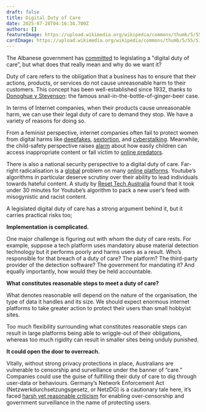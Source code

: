 ```yaml
---
draft: false
title: Digital Duty of Care
date: 2025-07-28T04:16:34.700Z
authors: []
featureImage: https://upload.wikimedia.org/wikipedia/commons/thumb/5/55/Silicon_chip_from_a_computer_laser_mouse_under_a_microscope_50%D1%85.jpg/640px-Silicon_chip_from_a_computer_laser_mouse_under_a_microscope_50%D1%85.jpg
cardImage: https://upload.wikimedia.org/wikipedia/commons/thumb/5/55/Silicon_chip_from_a_computer_laser_mouse_under_a_microscope_50%D1%85.jpg/640px-Silicon_chip_from_a_computer_laser_mouse_under_a_microscope_50%D1%85.jpg
---
```

The Albanese government has [committed](https://minister.infrastructure.gov.au/rowland/media-release/new-duty-care-obligations-platforms-will-keep-australians-safer-online?) to legislating a "digital duty of care”, but what does that really mean and why do we want it?

Duty of care refers to the obligation that a business has to ensure that their actions, products, or services do not cause unreasonable harm to their customers. This concept has been well-established since 1932, thanks to [Donoghue v Stevenson](https://professionalnegligenceclaimsolicitors.co.uk/duty-of-care-key-tort-law-judgment-donoghue/): the famous snail-in-the-bottle-of-ginger-beer case. 

In terms of Internet companies, when their products cause unreasonable harm, we can use their legal duty of care to demand they stop. We have a variety of reasons for doing so.

From a feminist perspective, internet companies often fail to protect women from digital harms like [deepfakes](https://www.theparliamentmagazine.eu/news/article/how-sexually-explicit-deepfakes-undermine-democracy-and-womens-role-in-the-eu), [sextortion](https://www.afp.gov.au/news-centre/media-release/afp-warning-over-rise-sadistic-sextortion-online), and [cyberstalking](https://www.aihw.gov.au/family-domestic-and-sexual-violence/types-of-violence/stalking-surveillance). Meanwhile, the child-safety perspective raises [alarm](https://www.afp.gov.au/news-centre/media-release/concerns-over-children-accessing-extremist-material-online) about how easily children can access inappropriate content or fall victim to [online predators](https://abcnews.go.com/Nightline/experts-protect-children-online-predators/story?id=110192418). 

There is also a national security perspective to a digital duty of care. Far-right radicalisation is a [global](https://url1005.email.actionnetwork.org/ss/c/u001.SLdqY4re9NRChJwFnQ0ir77NP85M9wbIWvd6xKfBwnLIQalTLARQiaVrikLaJBycMT0s8B0Ufuw1F7Wup1edIT34GO3Mxn_B5Q8K4MATdUxxa0ps2ZeAwCxbU_Rkd2S7v23Ptm32bXR-IqPfstC25xxOlQsqGyDtjNc_gpDlGdY-AcY2JBcU0V_Vu91lXURZvfDDT7fsz14HhYEx4qhkqSn6ZNvsBPZikuJ4UkFOQupaPMPyzAW1eagPDgGDFXW2sfCx7qC6qzoOsKPaP7KAdroFfsXKmSvha-hlXSYKDiq2HoT3QBHrNGWnOW37TeRf1S4VASsYuZxLgnzveYCBYw/4ie/JmLGi7KdSMeRkwDjcS5uYA/h10/h001.cc37dBV_ytefvxGVY14OzLHNUjAReKwpLqsBfR4MylE) problem on many [online platforms](https://www.bbc.com/news/articles/cne4vw1x83po). Youtube’s algorithms in particular deserve scrutiny over their ability to lead individuals towards hateful content. A study by [Reset Tech Australia](https://url1005.email.actionnetwork.org/ss/c/u001.qUXRBnqZ7T8nxbpAcIVwoXFNoiOs_lcj8erSMRjRndY761VyuJG4zhOXEoiRPhu-In4F2yb2sUjcmAEzUV3NV8nHFBMZeBFJ_5Wl_1DvS_HDw5X2XDicQpqjskD3s2ssbD1EZ9FxTt46ciMo6mZPgSKUgvswtxwv28a2St7hhzc8rFqcx4Bea6xMKv7YPMaYHdn28lC_Cm2LO1o-RK9WJFUpr9ZWhFSClygcxYOeGNDLFvUhfhfJk6FZg5nLly7puvuqeXAuQOsfEIAHzlhkgLdvbdvS_uXsbRvPsobCWAPTre_c82vM0zBoNxVIOUt4XxZz_yfMi4-FhuR04e9t0w/4ie/JmLGi7KdSMeRkwDjcS5uYA/h11/h001.8VYUQ-Bfbvo9IErsCtunq2OCrm9-CD7jO2hlBGsH-OY) found that it took under 30 minutes for Youtube’s algorithm to pack a new user’s feed with misogynistic and racist content. 

A legislated digital duty of care has a strong argument behind it, but it carries practical risks too;

**Implementation is complicated.**

One major challenge is figuring out with whom the duty of care rests. For example, suppose a tech platform uses mandatory abuse material detection technology but it performs poorly and harms users as a result. Who’s responsible for that breach of a duty of care? The platform? The third-party provider of the detection software? The government for mandating it? And equally importantly, how would they be held accountable. 

**What constitutes reasonable steps to meet a duty of care?**

What denotes reasonable will depend on the nature of the organisation, the type of data it handles and its size. We should expect enormous internet platforms to take greater action to protect their users than small hobbyist sites. 

Too much flexibility surrounding what constitutes reasonable steps can result in large platforms being able to wriggle-out of their obligations, whereas too much rigidity can result in smaller sites being unduly punished. 

**It could open the door to overreach.**

Vitally, without strong privacy protections in place, Australians are vulnerable to censorship and surveillance under the banner of “care.” Companies could use the guise of fulfilling their duty of care to dig through user-data or behaviours. Germany’s Network Enforcement Act (Netzwerkdurchsetzungsgesetz, or NetzDG) is a cautionary tale here, it’s faced [harsh yet reasonable criticism](https://url1005.email.actionnetwork.org/ss/c/u001.NV3IV8RXB3BPG-RgoenRiq9PQOG79w2jNA1nJD6yz1aEBTq2Wp9rKXEFEJaz4cERoYTc8kiGYaLsqFD0EMJlXRLODF0DXQ4Ah-zY-7tL6Nsd7dzdbOeWsqCAUf4ul34v60p0JhDyAQFrH0njawcShccUPv_fksOMTp9ayrW8xM2ISFba7FDP7jfjjOeGHMQjDhcVhUIpR6hi9D-rv1CSQkF8E98TgCrA4WYwmap6gHuo0ZKWzu8HQIsVzxFmA2KqTjwOMbMBudE8Bnq4s0LlrNQWwwGe3JR62ypjPsx2oH94yep1oiVYhVjJHogS5-TxQw_UkMZcdrua6yL5lD9NzDe5WhXq1UXkymRHEI0AIFnvmT3BrMpS48zjsheoMFv3NQHyS3O4V7x9JZMtfe9GcggWx3Gsbk2WuWLb0bmoCSheX-i2I-gAAd7AtRFrDj1_ackaH-OYScsE6C3-2QctPXVK-W0pliRoWCJpzWdjkaE/4ie/JmLGi7KdSMeRkwDjcS5uYA/h12/h001._yh5P32HZkybAFIih7XocCUK3PXqV-oilcTMtnSRnVA) for enabling over-censorship and government surveillance in the name of protecting users.